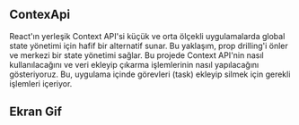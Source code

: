  ## ContexApi

React'ın yerleşik Context API'si küçük ve orta ölçekli uygulamalarda global state yönetimi için hafif bir alternatif sunar. 
Bu yaklaşım, prop drilling'i önler ve merkezi bir state yönetimi sağlar.
Bu projede Context API'nin nasıl kullanılacağını ve veri ekleyip çıkarma işlemlerinin nasıl yapılacağını gösteriyoruz. 
Bu, uygulama içinde görevleri (task) ekleyip silmek için gerekli işlemleri içeriyor.


## Ekran Gif
